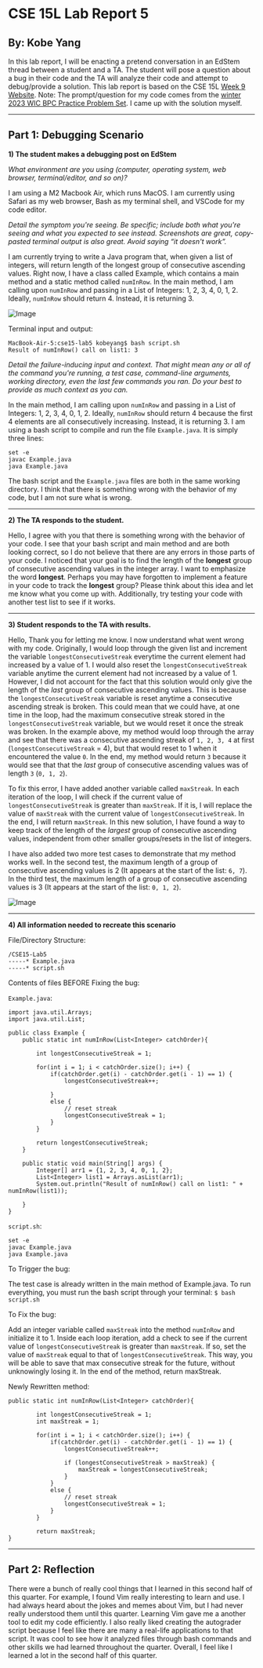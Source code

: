 # CSE 15L Lab Report 5
## By: Kobe Yang

In this lab report, I will be enacting a pretend conversation in an EdStem thread between a student and a TA. The student will pose a question about a bug in their code and the TA will analyze their code and attempt to debug/provide a solution. 
This lab report is based on the CSE 15L [Week 9 Website](https://ucsd-cse15l-s23.github.io/week/week9/). 
Note: The prompt/question for my code comes from the [winter 2023 WIC BPC Practice Problem Set](https://docs.google.com/document/d/1VnJoCEuYlnJbkz1J-8wQq44Yq8sF2wANhGzviV4T4x4/edit). I came up with the solution myself. 


___

## Part 1: Debugging Scenario

**1) The student makes a debugging post on EdStem**

*What environment are you using (computer, operating system, web browser, terminal/editor, and so on)?*

I am using a M2 Macbook Air, which runs MacOS. I am currently using Safari as my web browser, Bash as my terminal shell, and VSCode for my code editor. 


*Detail the symptom you're seeing. Be specific; include both what you're seeing and what you expected to see instead. Screenshots are great, copy-pasted terminal output is also great. Avoid saying “it doesn't work”.*

I am currently trying to write a Java program that, when given a list of integers, will return length of the longest group of consecutive ascending values. Right now, I have a class called Example, which contains a main method and a static method called `numInRow`. In the main method, I am calling upon `numInRow` and passing in a List of Integers: 1, 2, 3, 4, 0, 1, 2. Ideally, `numInRow` should return 4. Instead, it is returning 3. 

![Image](lab5-beforefix)

Terminal input and output: 
```
MacBook-Air-5:cse15-lab5 kobeyang$ bash script.sh 
Result of numInRow() call on list1: 3
```


*Detail the failure-inducing input and context. That might mean any or all of the command you're running, a test case, command-line arguments, working directory, even the last few commands you ran. Do your best to provide as much context as you can.*

In the main method, I am calling upon `numInRow` and passing in a List of Integers: 1, 2, 3, 4, 0, 1, 2. Ideally, `numInRow` should return 4 because the first 4 elements are all consecutively increasing. Instead, it is returning 3. I am using a bash script to compile and run the file `Example.java`. It is simply three lines: 
```
set -e
javac Example.java
java Example.java
```
The bash script and the `Example.java` files are both in the same working directory. I think that there is something wrong with the behavior of my code, but I am not sure what is wrong. 

___

**2) The TA responds to the student.**

Hello, 
I agree with you that there is something wrong with the behavior of your code. I see that your bash script and main method and are both looking correct, so I do not believe that there are any errors in those parts of your code. I noticed that your goal is to find the length of the **longest** group of consecutive ascending values in the integer array. I want to emphasize the word **longest**. Perhaps you may have forgotten to implement a feature in your code to track the **longest** group? Please think about this idea and let me know what you come up with. Additionally, try testing your code with another test list to see if it works. 

___

**3) Student responds to the TA with results.**

Hello, 
Thank you for letting me know. I now understand what went wrong with my code. Originally, I would loop through the given list and increment the variable `longestConsecutiveStreak` everytime the current element had increased by a value of 1. I would also reset the `longestConsecutiveStreak` variable anytime the current element had not increased by a value of 1. However, I did not account for the fact that this solution would only give the length of the *last* group of consecutive ascending values. This is because the `longestConsecutiveStreak` variable is reset anytime a consecutive ascending streak is broken. This could mean that we could have, at one time in the loop, had the maximum consecutive streak stored in the `longestConsecutiveStreak` variable, but we would reset it once the streak was broken. In the example above, my method would loop through the array and see that there was a consecutive ascending streak of `1, 2, 3, 4` at first (`longestConsecutiveStreak` = 4), but that would reset to 1 when it encountered the value `0`. In the end, my method would return `3` because it would see that that the *last* group of consecutive ascending values was of length `3` (`0, 1, 2`). 

To fix this error, I have added another variable called `maxStreak`. In each iteration of the loop, I will check if the current value of `longestConsecutiveStreak` is greater than `maxStreak`. If it is, I will replace the value of `maxStreak` with the current value of `longestConsecutiveStreak`. In the end, I will return `maxStreak`. In this new solution, I have found a way to keep track of the length of the *largest* group of consecutive ascending values, independent from other smaller groups/resets in the list of integers. 

I have also added two more test cases to demonstrate that my method works well. In the second test, the maximum length of a group of consecutive ascending values is 2 (It appears at the start of the list: `6, 7`). In the third test, the maximum length of a group of consecutive ascending values is 3 (It appears at the start of the list: `0, 1, 2`). 

![Image](lab5-afterfix)

___

**4) All information needed to recreate this scenario**

File/Directory Structure: 
```
/CSE15-Lab5
-----* Example.java
-----* script.sh
```

Contents of files BEFORE Fixing the bug: 

`Example.java`: 
```
import java.util.Arrays;
import java.util.List;

public class Example {
    public static int numInRow(List<Integer> catchOrder){
        
        int longestConsecutiveStreak = 1; 

        for(int i = 1; i < catchOrder.size(); i++) {
            if(catchOrder.get(i) - catchOrder.get(i - 1) == 1) {
                longestConsecutiveStreak++; 

            }
            else {
                // reset streak
                longestConsecutiveStreak = 1; 
            }
        }

        return longestConsecutiveStreak; 
	} 

    public static void main(String[] args) {
        Integer[] arr1 = {1, 2, 3, 4, 0, 1, 2}; 
        List<Integer> list1 = Arrays.asList(arr1); 
        System.out.println("Result of numInRow() call on list1: " + numInRow(list1)); 

    }
}
```

`script.sh`: 
```
set -e
javac Example.java
java Example.java
```

To Trigger the bug:

The test case is already written in the main method of Example.java. To run everything, you must run the bash script through your terminal: `$ bash script.sh`

To Fix the bug: 

Add an integer variable called `maxStreak` into the method `numInRow` and initialize it to 1. Inside each loop iteration, add a check to see if the current value of `longestConsecutiveStreak` is greater than `maxStreak`. If so, set the value of `maxStreak` equal to that of `longestConsecutiveStreak`. This way, you will be able to save that max consecutive streak for the future, without unknowingly losing it. In the end of the method, return maxStreak. 

Newly Rewritten method: 
```
public static int numInRow(List<Integer> catchOrder){
        
        int longestConsecutiveStreak = 1; 
        int maxStreak = 1; 

        for(int i = 1; i < catchOrder.size(); i++) {
            if(catchOrder.get(i) - catchOrder.get(i - 1) == 1) {
                longestConsecutiveStreak++; 

                if (longestConsecutiveStreak > maxStreak) {
                    maxStreak = longestConsecutiveStreak; 
                }
            }
            else {
                // reset streak
                longestConsecutiveStreak = 1; 
            }
        }

        return maxStreak; 
} 
```


___ 

## Part 2: Reflection

There were a bunch of really cool things that I learned in this second half of this quarter. For example, I found Vim really interesting to learn and use. I had always heard about the jokes and memes about Vim, but I had never really understood them until this quarter. Learning Vim gave me a another tool to edit my code efficiently. I also really liked creating the autograder script because I feel like there are many a real-life applications to that script. It was cool to see how it analyzed files through bash commands and other skills we had learned throughout the quarter. Overall, I feel like I learned a lot in the second half of this quarter. 


